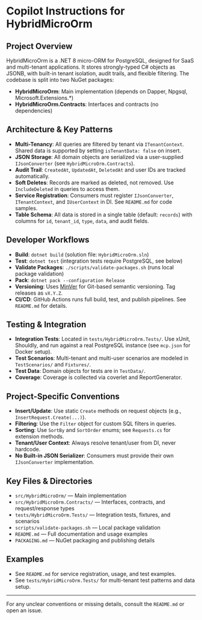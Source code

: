 # Copilot Instructions for HybridMicroOrm

## Project Overview
HybridMicroOrm is a .NET 8 micro-ORM for PostgreSQL, designed for SaaS and multi-tenant applications. It stores strongly-typed C# objects as JSONB, with built-in tenant isolation, audit trails, and flexible filtering. The codebase is split into two NuGet packages:
- **HybridMicroOrm**: Main implementation (depends on Dapper, Npgsql, Microsoft.Extensions.*)
- **HybridMicroOrm.Contracts**: Interfaces and contracts (no dependencies)

## Architecture & Key Patterns
- **Multi-Tenancy**: All queries are filtered by tenant via `ITenantContext`. Shared data is supported by setting `isTenantData: false` on insert.
- **JSON Storage**: All domain objects are serialized via a user-supplied `IJsonConverter` (see `HybridMicroOrm.Contracts`).
- **Audit Trail**: `CreatedAt`, `UpdatedAt`, `DeletedAt` and user IDs are tracked automatically.
- **Soft Deletes**: Records are marked as deleted, not removed. Use `IncludeDeleted` in queries to access them.
- **Service Registration**: Consumers must register `IJsonConverter`, `ITenantContext`, and `IUserContext` in DI. See `README.md` for code samples.
- **Table Schema**: All data is stored in a single table (default: `records`) with columns for `id`, `tenant_id`, `type`, `data`, and audit fields.

## Developer Workflows
- **Build**: `dotnet build` (solution file: `HybridMicroOrm.sln`)
- **Test**: `dotnet test` (integration tests require PostgreSQL, see below)
- **Validate Packages**: `./scripts/validate-packages.sh` (runs local package validation)
- **Pack**: `dotnet pack --configuration Release`
- **Versioning**: Uses [MinVer](https://github.com/adamralph/minver) for Git-based semantic versioning. Tag releases as `vX.Y.Z`.
- **CI/CD**: GitHub Actions runs full build, test, and publish pipelines. See `README.md` for details.

## Testing & Integration
- **Integration Tests**: Located in `tests/HybridMicroOrm.Tests/`. Use xUnit, Shouldly, and run against a real PostgreSQL instance (see `mcp.json` for Docker setup).
- **Test Scenarios**: Multi-tenant and multi-user scenarios are modeled in `TestScenarios/` and `Fixtures/`.
- **Test Data**: Domain objects for tests are in `TestData/`.
- **Coverage**: Coverage is collected via coverlet and ReportGenerator.

## Project-Specific Conventions
- **Insert/Update**: Use static `Create` methods on request objects (e.g., `InsertRequest.Create(...)`).
- **Filtering**: Use the `Filter` object for custom SQL filters in queries.
- **Sorting**: Use `SortBy` and `SortOrder` enums; see `Requests.cs` for extension methods.
- **Tenant/User Context**: Always resolve tenant/user from DI, never hardcode.
- **No Built-in JSON Serializer**: Consumers must provide their own `IJsonConverter` implementation.

## Key Files & Directories
- `src/HybridMicroOrm/` — Main implementation
- `src/HybridMicroOrm.Contracts/` — Interfaces, contracts, and request/response types
- `tests/HybridMicroOrm.Tests/` — Integration tests, fixtures, and scenarios
- `scripts/validate-packages.sh` — Local package validation
- `README.md` — Full documentation and usage examples
- `PACKAGING.md` — NuGet packaging and publishing details

## Examples
- See `README.md` for service registration, usage, and test examples.
- See `tests/HybridMicroOrm.Tests/` for multi-tenant test patterns and data setup.

---
For any unclear conventions or missing details, consult the `README.md` or open an issue.
